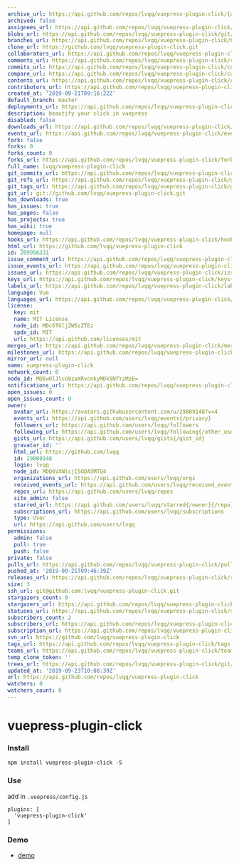 ```yaml
---
archive_url: https://api.github.com/repos/lvqq/vuepress-plugin-click/{archive_format}{/ref}
archived: false
assignees_url: https://api.github.com/repos/lvqq/vuepress-plugin-click/assignees{/user}
blobs_url: https://api.github.com/repos/lvqq/vuepress-plugin-click/git/blobs{/sha}
branches_url: https://api.github.com/repos/lvqq/vuepress-plugin-click/branches{/branch}
clone_url: https://github.com/lvqq/vuepress-plugin-click.git
collaborators_url: https://api.github.com/repos/lvqq/vuepress-plugin-click/collaborators{/collaborator}
comments_url: https://api.github.com/repos/lvqq/vuepress-plugin-click/comments{/number}
commits_url: https://api.github.com/repos/lvqq/vuepress-plugin-click/commits{/sha}
compare_url: https://api.github.com/repos/lvqq/vuepress-plugin-click/compare/{base}...{head}
contents_url: https://api.github.com/repos/lvqq/vuepress-plugin-click/contents/{+path}
contributors_url: https://api.github.com/repos/lvqq/vuepress-plugin-click/contributors
created_at: '2019-09-21T09:16:22Z'
default_branch: master
deployments_url: https://api.github.com/repos/lvqq/vuepress-plugin-click/deployments
description: beautify your click in vuepress
disabled: false
downloads_url: https://api.github.com/repos/lvqq/vuepress-plugin-click/downloads
events_url: https://api.github.com/repos/lvqq/vuepress-plugin-click/events
fork: false
forks: 0
forks_count: 0
forks_url: https://api.github.com/repos/lvqq/vuepress-plugin-click/forks
full_name: lvqq/vuepress-plugin-click
git_commits_url: https://api.github.com/repos/lvqq/vuepress-plugin-click/git/commits{/sha}
git_refs_url: https://api.github.com/repos/lvqq/vuepress-plugin-click/git/refs{/sha}
git_tags_url: https://api.github.com/repos/lvqq/vuepress-plugin-click/git/tags{/sha}
git_url: git://github.com/lvqq/vuepress-plugin-click.git
has_downloads: true
has_issues: true
has_pages: false
has_projects: true
has_wiki: true
homepage: null
hooks_url: https://api.github.com/repos/lvqq/vuepress-plugin-click/hooks
html_url: https://github.com/lvqq/vuepress-plugin-click
id: 209956331
issue_comment_url: https://api.github.com/repos/lvqq/vuepress-plugin-click/issues/comments{/number}
issue_events_url: https://api.github.com/repos/lvqq/vuepress-plugin-click/issues/events{/number}
issues_url: https://api.github.com/repos/lvqq/vuepress-plugin-click/issues{/number}
keys_url: https://api.github.com/repos/lvqq/vuepress-plugin-click/keys{/key_id}
labels_url: https://api.github.com/repos/lvqq/vuepress-plugin-click/labels{/name}
language: Vue
languages_url: https://api.github.com/repos/lvqq/vuepress-plugin-click/languages
license:
  key: mit
  name: MIT License
  node_id: MDc6TGljZW5zZTEz
  spdx_id: MIT
  url: https://api.github.com/licenses/mit
merges_url: https://api.github.com/repos/lvqq/vuepress-plugin-click/merges
milestones_url: https://api.github.com/repos/lvqq/vuepress-plugin-click/milestones{/number}
mirror_url: null
name: vuepress-plugin-click
network_count: 0
node_id: MDEwOlJlcG9zaXRvcnkyMDk5NTYzMzE=
notifications_url: https://api.github.com/repos/lvqq/vuepress-plugin-click/notifications{?since,all,participating}
open_issues: 0
open_issues_count: 0
owner:
  avatar_url: https://avatars.githubusercontent.com/u/29809148?v=4
  events_url: https://api.github.com/users/lvqq/events{/privacy}
  followers_url: https://api.github.com/users/lvqq/followers
  following_url: https://api.github.com/users/lvqq/following{/other_user}
  gists_url: https://api.github.com/users/lvqq/gists{/gist_id}
  gravatar_id: ''
  html_url: https://github.com/lvqq
  id: 29809148
  login: lvqq
  node_id: MDQ6VXNlcjI5ODA5MTQ4
  organizations_url: https://api.github.com/users/lvqq/orgs
  received_events_url: https://api.github.com/users/lvqq/received_events
  repos_url: https://api.github.com/users/lvqq/repos
  site_admin: false
  starred_url: https://api.github.com/users/lvqq/starred{/owner}{/repo}
  subscriptions_url: https://api.github.com/users/lvqq/subscriptions
  type: User
  url: https://api.github.com/users/lvqq
permissions:
  admin: false
  pull: true
  push: false
private: false
pulls_url: https://api.github.com/repos/lvqq/vuepress-plugin-click/pulls{/number}
pushed_at: '2019-09-21T09:46:39Z'
releases_url: https://api.github.com/repos/lvqq/vuepress-plugin-click/releases{/id}
size: 3
ssh_url: git@github.com:lvqq/vuepress-plugin-click.git
stargazers_count: 0
stargazers_url: https://api.github.com/repos/lvqq/vuepress-plugin-click/stargazers
statuses_url: https://api.github.com/repos/lvqq/vuepress-plugin-click/statuses/{sha}
subscribers_count: 2
subscribers_url: https://api.github.com/repos/lvqq/vuepress-plugin-click/subscribers
subscription_url: https://api.github.com/repos/lvqq/vuepress-plugin-click/subscription
svn_url: https://github.com/lvqq/vuepress-plugin-click
tags_url: https://api.github.com/repos/lvqq/vuepress-plugin-click/tags
teams_url: https://api.github.com/repos/lvqq/vuepress-plugin-click/teams
temp_clone_token: ''
trees_url: https://api.github.com/repos/lvqq/vuepress-plugin-click/git/trees{/sha}
updated_at: '2019-09-23T10:08:39Z'
url: https://api.github.com/repos/lvqq/vuepress-plugin-click
watchers: 0
watchers_count: 0
---
```


# vuepress-plugin-click
### Install
```
npm install vuepress-plugin-click -S
```

### Use
add in `.vuepress/config.js`
```
plugins: [
  'vuepress-plugin-click'
]
```

### Demo
- [demo](https://www.nicksonlvqq.cn)
